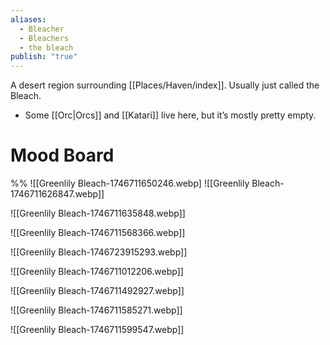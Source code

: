 ```yaml
---
aliases:
  - Bleacher
  - Bleachers
  - the bleach
publish: "true"
---
```

A desert region surrounding [[Places/Haven/index]]. Usually just called the Bleach.
- Some [[Orc|Orcs]] and [[Katari]] live here, but it’s mostly pretty empty.

# Mood Board

%%
![[Greenlily Bleach-1746711650246.webp]
![[Greenlily Bleach-1746711626847.webp]]

![[Greenlily Bleach-1746711635848.webp]]

![[Greenlily Bleach-1746711568366.webp]]

![[Greenlily Bleach-1746723915293.webp]]

![[Greenlily Bleach-1746711012206.webp]]

![[Greenlily Bleach-1746711492927.webp]]

![[Greenlily Bleach-1746711585271.webp]]

![[Greenlily Bleach-1746711599547.webp]]
